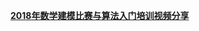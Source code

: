 [**2018年数学建模比赛与算法入门培训视频分享**](https://github.com/githubgavin/Training_videos_share/blob/master/2018%E5%B9%B4%E6%95%B0%E5%AD%A6%E5%BB%BA%E6%A8%A1%E6%AF%94%E8%B5%9B%E4%B8%8E%E7%AE%97%E6%B3%95%E5%85%A5%E9%97%A8%E5%9F%B9%E8%AE%AD%E8%A7%86%E9%A2%91.md)
